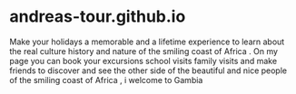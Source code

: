 # andreas-tour.github.io
Make your holidays a memorable and a lifetime experience to learn about the real culture history and nature of the smiling coast of Africa . On my page you can book your excursions school visits family visits and make friends to discover and see the other side of the beautiful and nice people of the smiling coast of Africa , i welcome to Gambia 
